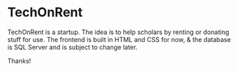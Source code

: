 # TechOnRent
TechOnRent is a startup. The idea is to help scholars by renting or donating stuff for use.
The frontend is built in HTML and CSS for now, & the database is SQL Server and is subject to change later.

Thanks!
